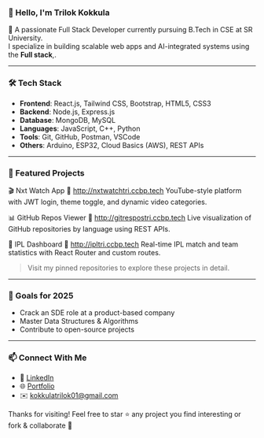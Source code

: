 ### 👋 Hello, I'm Trilok Kokkula

🚀 A passionate Full Stack Developer currently pursuing B.Tech in CSE at SR University.  
I specialize in building scalable web apps and AI-integrated systems using the **Full stack**,.

---

### 🛠️ Tech Stack

- **Frontend**: React.js, Tailwind CSS, Bootstrap, HTML5, CSS3
- **Backend**: Node.js, Express.js
- **Database**: MongoDB, MySQL
- **Languages**: JavaScript, C++, Python
- **Tools**: Git, GitHub, Postman, VSCode
- **Others**: Arduino, ESP32, Cloud Basics (AWS), REST APIs

---

### 📌 Featured Projects

🎬 Nxt Watch App
🔗 http://nxtwatchtri.ccbp.tech
YouTube-style platform with JWT login, theme toggle, and dynamic video categories.

📊 GitHub Repos Viewer
🔗 http://gitrespostri.ccbp.tech
Live visualization of GitHub repositories by language using REST APIs.

🏏 IPL Dashboard
🔗 http://ipltri.ccbp.tech
Real-time IPL match and team statistics with React Router and custom routes.

> Visit my pinned repositories to explore these projects in detail.

---

### 🎯 Goals for 2025

- Crack an SDE role at a product-based company  
- Master Data Structures & Algorithms  
- Contribute to open-source projects    

---

### 📫 Connect With Me

- 🔗 [LinkedIn](https://linkedin.com/in/kokkulatrilok)  
- 🌐 [Portfolio](https://your-portfolio-url.com)  
- ✉️ kokkulatrilok01@gmail.com  

Thanks for visiting! Feel free to star ⭐ any project you find interesting or fork & collaborate 🤝
